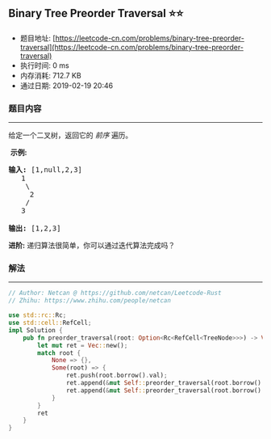 ## Binary Tree Preorder Traversal :star::star:
- 题目地址: [https://leetcode-cn.com/problems/binary-tree-preorder-traversal](https://leetcode-cn.com/problems/binary-tree-preorder-traversal)
- 执行时间: 0 ms 
- 内存消耗: 712.7 KB
- 通过日期: 2019-02-19 20:46

### 题目内容
---
<p>给定一个二叉树，返回它的 <em>前序 </em>遍历。</p>

<p> <strong>示例:</strong></p>

<pre><strong>输入:</strong> [1,null,2,3]  
   1
    \
     2
    /
   3 

<strong>输出:</strong> [1,2,3]
</pre>

<p><strong>进阶:</strong> 递归算法很简单，你可以通过迭代算法完成吗？</p>


### 解法
---
```rust
// Author: Netcan @ https://github.com/netcan/Leetcode-Rust
// Zhihu: https://www.zhihu.com/people/netcan

use std::rc::Rc;
use std::cell::RefCell;
impl Solution {
    pub fn preorder_traversal(root: Option<Rc<RefCell<TreeNode>>>) -> Vec<i32> {
        let mut ret = Vec::new();
        match root {
            None => {},
            Some(root) => {
                ret.push(root.borrow().val);
                ret.append(&mut Self::preorder_traversal(root.borrow().left.clone()));
                ret.append(&mut Self::preorder_traversal(root.borrow().right.clone()));
            }
        }
        ret
    }
}


```